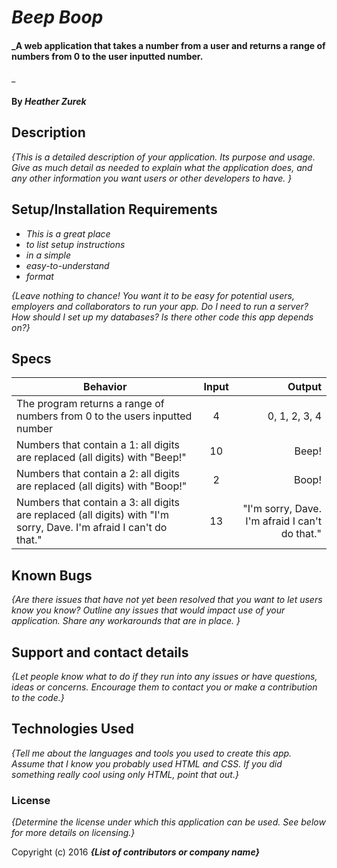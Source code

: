 # _Beep Boop_

#### _A web application that takes a number from a user and returns a range of numbers from 0 to the user inputted number.

_

#### By _**Heather Zurek**_

## Description

_{This is a detailed description of your application. Its purpose and usage.  Give as much detail as needed to explain what the application does, and any other information you want users or other developers to have. }_

## Setup/Installation Requirements

* _This is a great place_
* _to list setup instructions_
* _in a simple_
* _easy-to-understand_
* _format_

_{Leave nothing to chance! You want it to be easy for potential users, employers and collaborators to run your app. Do I need to run a server? How should I set up my databases? Is there other code this app depends on?}_

## Specs

| Behavior | Input | Output |
| ------------- |:-------------:| -----:|
| The program returns a range of numbers from 0 to the users inputted number | 4 | 0, 1, 2, 3, 4 |
| Numbers that contain a 1: all digits are replaced (all digits) with "Beep!" | 10 | Beep! |
| Numbers that contain a 2: all digits are replaced (all digits) with "Boop!" | 2 | Boop! |
| Numbers that contain a 3: all digits are replaced (all digits) with "I'm sorry, Dave. I'm afraid I can't do that." | 13 | "I'm sorry, Dave. I'm afraid I can't do that." |


## Known Bugs

_{Are there issues that have not yet been resolved that you want to let users know you know?  Outline any issues that would impact use of your application.  Share any workarounds that are in place. }_

## Support and contact details

_{Let people know what to do if they run into any issues or have questions, ideas or concerns.  Encourage them to contact you or make a contribution to the code.}_

## Technologies Used

_{Tell me about the languages and tools you used to create this app. Assume that I know you probably used HTML and CSS. If you did something really cool using only HTML, point that out.}_

### License

*{Determine the license under which this application can be used.  See below for more details on licensing.}*

Copyright (c) 2016 **_{List of contributors or company name}_**
